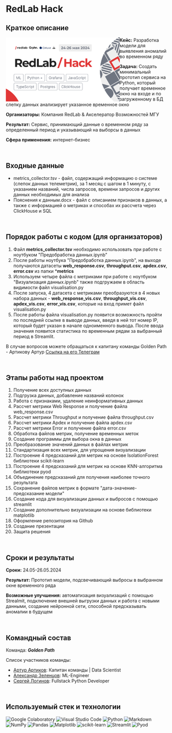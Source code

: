 # RedLab Hack

## Краткое описание

<img src="https://github.com/ArturArtikov/Portfolio/blob/main/1_media/2_hackathon_projects/hackathon4.png" height=200 align="left"> 

**Кейс:** Разработка модели для выявления аномалий во временном ряду

**Задача:** Создать минимальный прототип сервиса на Python, который получает временное окно на входе и по загруженному в БД слепку данных анализирует указанное временное окно

**Организаторы:** Компания RedLab & Акселератор Возможностей МГУ

**Результат:** Сервис, принимающий данные о временном ряду за определенный период и указывающий на выборсы в данных 

**Сфера применения:** интернет-бизнес

<br/>

## Входные данные

* metrics_collector.tsv - файл, содержащий информацию о системе (слепок данных телеметрии), за 1 месяц с шагом в 1 минуту, с указанием названий, числа запросов, времени запросов и других данных необходимых для анализа
* Пояснения к данным.docx - файл с описанием признаков в данных, а также с информацией о метриках и способах их рассчета через ClickHouse и SQL

<br/>

## Порядок работы с кодом (для организаторов)

1. Файл **metrics_collector.tsv** необходимо использовать при работе с ноутбуком "Предобработка данных.ipynb"
2. После работы ноутбука "Предобработка данных.ipynb", на выходе получаются датасеты **web_response.csv**, **throughput.csv**, **apdex.csv**, **error.csv** из папки ***metrics**
3. Используем четыре файла с метриками при работе с ноутбуком "Визуализация данных.ipynb" также подгружаем в область видимости файл visualisation.py
4. После запуска, 4 датасета с метриками преобразуются в 4 новых набора данных - **web_response_vis.csv**, **throughput_vis.csv**, **apdex_vis.csv**, **error_vis.csv**, которые на вход примет файл visualisation.py
5. После работы файла visualisation.py появится возможность пройти по последней ссылке в выводе данных, введя в ней тот номер IP, который будет указан в начале одноименного вывода. После ввода значения появится статистика по временным рядам за выбранный период в Streamlit.

В случае вопросов можете обращаться к капитану команды Golden Path - Артикову Артур [Ссылка на его Телеграм](https://t.me/ArturArtikov)



<br/>

## Этапы работы над проектом

1. Получение всех доступных данных
2. Подгрузка данных, добавление названий колонок
3. Работа с признаками, удаление неинформативных данных
4. Рассчет метрики Web Response и получение файла web_response.csv
5. Рассчет метрики Throughput и получение файла throughput.csv
6. Рассчет метрики Apdex и получение файла apdex.csv
7. Рассчет метрики Error и получение файла error.csv
8. Обработка файлов метрик, получение временных меток
9. Создание программы для выбора окна в данных
10. Преобразование значений данных в файлах метрик
11. Стандартизация всех метрик, для упрощения визуализации
12. Построение 4 предсказаний для метрик на основе IsolationForest библиотеки scikit-learn
13. Построение 4 предсказаний для метрик на основе KNN-алгоритма библиотеки pyod
14. Объединение предсказаний для получения наиболее точного результата
15. Сохранение файлов метрик в формате "дата-значение-предсказание модели"
16. Создание кода для визуализации данных и выбросов с помощью streamlit
17. Создание дополнительно визуализации на основе библиотеки matplotlib
18. Оформление репозитория на Github
19. Создание презентации
20. Защита решения

<br/>

## Сроки и результаты

**Сроки:** 24.05-26.05.2024

**Результат:** Прототип модели, подсвечивающий выбросы в выбранном окне временного ряда

**Возможные улучшения:** автоматизация визуализаций с помощью Strealmit, подключение внешней выгрузки данных и работа с новыми данными, создание нейронной сети, способной предсказывать аномалии в будущем

<br/>

## Командный состав

Команда: __*Golden Path*__

Список участников команды:

* [Артур Артиков](https://github.com/ArturArtikov): Капитан команды | Data Scientist
* [Александр Зеленцов](https://github.com/CHex0K): ML-Engineer
* [Сергей Логинов](): Fullstack Python Developer

<br/>

## Используемый стек и технологии

![Google Colaboratory](https://img.shields.io/badge/Google%20Colaboratory-ffffff.svg?style=for-the-badge&logo=google-colab&logoColor=orange)
![Visual Studio Code](https://img.shields.io/badge/Visual%20Studio%20Code-0078d7.svg?style=for-the-badge&logo=visual-studio-code&logoColor=white)
![Python](https://img.shields.io/badge/python-3670A0?style=for-the-badge&logo=python&logoColor=ffdd54)
![Markdown](https://img.shields.io/badge/markdown-%23000000.svg?style=for-the-badge&logo=markdown&logoColor=white)
![NumPy](https://img.shields.io/badge/numpy-%23013243.svg?style=for-the-badge&logo=numpy&logoColor=white)
![Pandas](https://img.shields.io/badge/pandas-%23150458.svg?style=for-the-badge&logo=pandas&logoColor=white)
![Matplotlib](https://img.shields.io/badge/Matplotlib-%23ffffff.svg?style=for-the-badge&logo=Matplotlib&logoColor=black)
![scikit-learn](https://img.shields.io/badge/scikit--learn-%23F7931E.svg?style=for-the-badge&logo=scikit-learn&logoColor=white)
![Streamlit](https://img.shields.io/badge/streamlit-%23FFFFFF.svg?style=for-the-badge&logo=streamlit&logoColor=DC143C)
![Pyod](https://img.shields.io/badge/pyod-%23FFD700.svg?style=for-the-badge&logo=pyod&logoColor=white)

